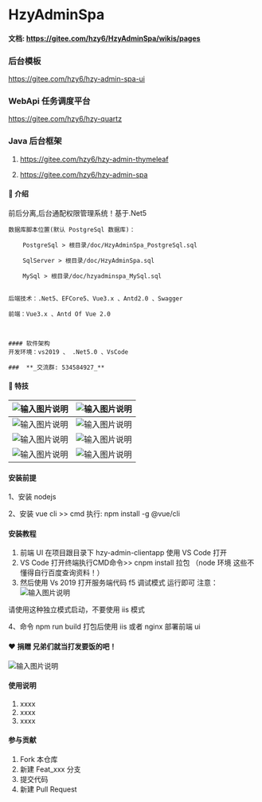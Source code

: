 # HzyAdminSpa

#### 文档: https://gitee.com/hzy6/HzyAdminSpa/wikis/pages

### 后台模板
https://gitee.com/hzy6/hzy-admin-spa-ui

### WebApi 任务调度平台
https://gitee.com/hzy6/hzy-quartz

### Java 后台框架

1. https://gitee.com/hzy6/hzy-admin-thymeleaf

2. https://gitee.com/hzy6/hzy-admin-spa

#### :yellow_heart: 介绍 
前后分离,后台通配权限管理系统！基于.Net5

    数据库脚本位置(默认 PostgreSql 数据库)：

        PostgreSql > 根目录/doc/HzyAdminSpa_PostgreSql.sql

        SqlServer > 根目录/doc/HzyAdminSpa.sql

        MySql > 根目录/doc/hzyadminspa_MySql.sql


    后端技术：.Net5、EFCore5、Vue3.x 、Antd2.0 、Swagger
    
    前端：Vue3.x 、Antd Of Vue 2.0
    
    
    
    #### 软件架构
    开发环境：vs2019 、 .Net5.0 、VsCode
    
    ###  **_交流群: 534584927_** 



#### :cherries:  特技

| ![输入图片说明](https://images.gitee.com/uploads/images/2021/0528/155729_75be773c_1242080.png "屏幕截图.png") | ![输入图片说明](https://images.gitee.com/uploads/images/2021/0119/170014_a71beb6c_1242080.png "屏幕截图.png") |
|-----------------------------------------------------------------------------------------------------|-----------------------------------------------------------------------------------------------------|
| ![输入图片说明](https://images.gitee.com/uploads/images/2021/0119/170028_73a15756_1242080.png "屏幕截图.png") | ![输入图片说明](https://images.gitee.com/uploads/images/2021/0119/170112_08a760fc_1242080.png "屏幕截图.png") |
| ![输入图片说明](https://images.gitee.com/uploads/images/2021/0119/170146_cabb0425_1242080.png "屏幕截图.png") | ![输入图片说明](https://images.gitee.com/uploads/images/2021/0119/170200_e0337a5c_1242080.png "屏幕截图.png") |
| ![输入图片说明](https://images.gitee.com/uploads/images/2021/0119/170217_4ac494ee_1242080.png "屏幕截图.png") | ![输入图片说明](https://images.gitee.com/uploads/images/2021/0119/170836_76c6a157_1242080.png "屏幕截图.png") |




#### 安装前提

1、安装 nodejs

2、安装 vue cli >> cmd 执行: npm install -g @vue/cli

#### 安装教程

1. 前端 UI 在项目跟目录下 hzy-admin-clientapp 使用 VS Code 打开
2. VS Code 打开终端执行CMD命令>> cnpm install 拉包 （node 环境 这些不懂得自行百度查询资料！）
3. 然后使用 Vs 2019 打开服务端代码 f5 调试模式 运行即可
注意：![输入图片说明](https://images.gitee.com/uploads/images/2019/1224/131124_8c2c3463_1242080.png "屏幕截图.png")

请使用这种独立模式启动，不要使用 iis 模式


4、命令 npm run build 打包后使用 iis 或者 nginx 部署前端 ui



####  :heart: 捐赠 兄弟们就当打发要饭的吧！
![输入图片说明](https://images.gitee.com/uploads/images/2020/1216/105734_96c2122c_1242080.png "未标题-1.png")


#### 使用说明

1.  xxxx
2.  xxxx
3.  xxxx

#### 参与贡献

1.  Fork 本仓库
2.  新建 Feat_xxx 分支
3.  提交代码
4.  新建 Pull Request




